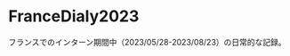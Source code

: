 # FranceDialy2023
<!--
This is a diary that records my troubles and my feelings during the internship in France.
-->

フランスでのインターン期間中（2023/05/28-2023/08/23）の日常的な記録。
